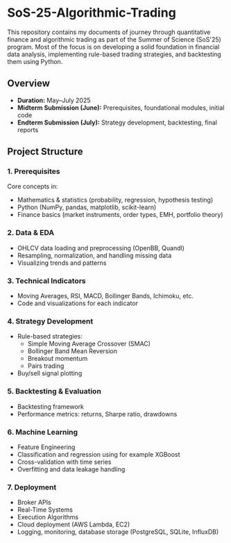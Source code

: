 # SoS-25-Algorithmic-Trading

This repository contains my documents of journey through quantitative finance and algorithmic trading as part of the Summer of Science (SoS'25) program. Most of the focus is on developing a solid foundation in financial data analysis, implementing rule-based trading strategies, and backtesting them using Python.

## Overview

- **Duration:** May–July 2025  
- **Midterm Submission (June):** Prerequisites, foundational modules, initial code  
- **Endterm Submission (July):** Strategy development, backtesting, final reports

## Project Structure

### 1. Prerequisites 
Core concepts in:
- Mathematics & statistics (probability, regression, hypothesis testing)
- Python (NumPy, pandas, matplotlib, scikit-learn)
- Finance basics (market instruments, order types, EMH, portfolio theory)

### 2. Data & EDA 
- OHLCV data loading and preprocessing (OpenBB, Quandl)
- Resampling, normalization, and handling missing data
- Visualizing trends and patterns

### 3. Technical Indicators 
- Moving Averages, RSI, MACD, Bollinger Bands, Ichimoku, etc.
- Code and visualizations for each indicator

### 4. Strategy Development 
- Rule-based strategies:
  - Simple Moving Average Crossover (SMAC)
  - Bollinger Band Mean Reversion
  - Breakout momentum
  - Pairs trading
- Buy/sell signal plotting

### 5. Backtesting & Evaluation 
- Backtesting framework
- Performance metrics: returns, Sharpe ratio, drawdowns

### 6. Machine Learning
- Feature Engineering
- Classification and regression using for example XGBoost
- Cross-validation with time series
- Overfitting and data leakage handling

### 7. Deployment 
- Broker APIs
- Real-Time Systems
- Execution Algorithms
- Cloud deployment (AWS Lambda, EC2)
- Logging, monitoring, database storage (PostgreSQL, SQLite, InfluxDB)


